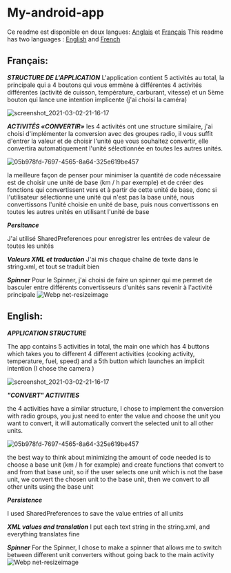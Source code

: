 # My-android-app


Ce readme est disponible en deux langues: [Anglais](#english) et [Français](#français)
This readme has two languages : [English](#english) and [French](#français)

## Français:

***STRUCTURE DE L'APPLICATION***
L'application contient 5 activités au total, la principale qui a 4 boutons qui vous emmène à différentes 4 activités différentes (activité de cuisson, température, carburant, vitesse) et un 5ème bouton qui lance une intention implicente (j'ai choisi la caméra)

![screenshot_2021-03-02-21-16-17](https://user-images.githubusercontent.com/61503552/109715444-f24dc200-7ba3-11eb-9096-5deba8c08d06.jpg)



***ACTIVITÉS «CONVERTIR»***
les 4 activités ont une structure similaire, j'ai choisi d'implémenter la conversion avec des groupes radio, il vous suffit d'entrer la valeur et de choisir l'unité que vous souhaitez convertir, elle convertira automatiquement l'unité sélectionnée en toutes les autres unités.

![05b978fd-7697-4565-8a64-325e619be457](https://user-images.githubusercontent.com/61503552/109714705-080eb780-7ba3-11eb-88f8-6498737f8377.gif)



la meilleure façon de penser pour minimiser la quantité de code nécessaire est de choisir une unité de base (km / h par exemple) et de créer des fonctions qui convertissent vers et à partir de cette unité de base, donc si l'utilisateur sélectionne une unité qui n'est pas la base unité, nous convertissons l'unité choisie en unité de base, puis nous convertissons en toutes les autres unités en utilisant l'unité de base



***Persitance***

J'ai utilisé SharedPreferences pour enregistrer les entrées de valeur de toutes les unités


***Valeurs XML et traduction***
J'ai mis chaque chaîne de texte dans le string.xml, et tout se traduit bien


***Spinner***
Pour le Spinner, j'ai choisi de faire un spinner qui me permet de basculer entre différents convertisseurs d'unités sans revenir à l'activité principale
![Webp net-resizeimage](https://user-images.githubusercontent.com/61503552/109715593-21fcca00-7ba4-11eb-9703-a0ae1cc4fc11.jpg)




## English:


***APPLICATION STRUCTURE***

The app contains 5 activities in total, the main one which has 4 buttons which takes you to different 4 different activities (cooking activity, temperature, fuel, speed) and a 5th button which launches an implicit intention (I chose the camera )

![screenshot_2021-03-02-21-16-17](https://user-images.githubusercontent.com/61503552/109715444-f24dc200-7ba3-11eb-9096-5deba8c08d06.jpg)



***"CONVERT" ACTIVITIES***

the 4 activities have a similar structure, I chose to implement the conversion with radio groups, you just need to enter the value and choose the unit you want to convert, it will automatically convert the selected unit to all other units.

![05b978fd-7697-4565-8a64-325e619be457](https://user-images.githubusercontent.com/61503552/109714705-080eb780-7ba3-11eb-88f8-6498737f8377.gif)



the best way to think about minimizing the amount of code needed is to choose a base unit (km / h for example) and create functions that convert to and from that base unit, so if the user selects one unit which is not the base unit, we convert the chosen unit to the base unit, then we convert to all other units using the base unit



***Persistence***

I used SharedPreferences to save the value entries of all units


***XML values and translation***
I put each text string in the string.xml, and everything translates fine


***Spinner***
For the Spinner, I chose to make a spinner that allows me to switch between different unit converters without going back to the main activity
![Webp net-resizeimage](https://user-images.githubusercontent.com/61503552/109715593-21fcca00-7ba4-11eb-9703-a0ae1cc4fc11.jpg)





